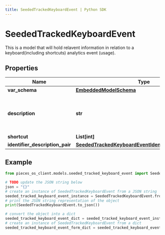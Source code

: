 ```yaml
---
title: SeededTrackedKeyboardEvent | Python SDK
---
```


# SeededTrackedKeyboardEvent

This is a model that will hold relavent information in relation to a keyboard(including shortcuts) analytics event (usage).

## Properties

Name | Type | Description | Notes
------------ | ------------- | ------------- | -------------
**var_schema** | [**EmbeddedModelSchema**](EmbeddedModelSchema) |  | [optional] 
**description** | **str** | This also needs structure such as key vals or enums | 
**shortcut** | **List[int]** |  | 
**identifier_description_pair** | [**SeededTrackedKeyboardEventIdentifierDescriptionPairs**](SeededTrackedKeyboardEventIdentifierDescriptionPairs) |  | [optional] 

## Example

```python
from pieces_os_client.models.seeded_tracked_keyboard_event import SeededTrackedKeyboardEvent

# TODO update the JSON string below
json = "{}"
# create an instance of SeededTrackedKeyboardEvent from a JSON string
seeded_tracked_keyboard_event_instance = SeededTrackedKeyboardEvent.from_json(json)
# print the JSON string representation of the object
print(SeededTrackedKeyboardEvent.to_json())

# convert the object into a dict
seeded_tracked_keyboard_event_dict = seeded_tracked_keyboard_event_instance.to_dict()
# create an instance of SeededTrackedKeyboardEvent from a dict
seeded_tracked_keyboard_event_form_dict = seeded_tracked_keyboard_event.from_dict(seeded_tracked_keyboard_event_dict)
```


